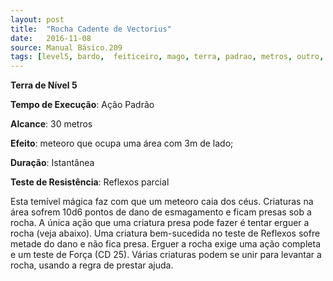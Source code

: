 ```yaml
---
layout: post
title:  "Rocha Cadente de Vectorius"
date:   2016-11-08
source: Manual Básico.209
tags: [level5, bardo,  feiticeiro, mago, terra, padrao, metros, outro, instantanea, reflexo, parcial]
---
```


**Terra de Nível 5**

**Tempo de Execução**: Ação Padrão

**Alcance**: 30 metros

**Efeito**: meteoro que ocupa uma área com 3m de lado; 

**Duração**: Istantânea

**Teste de Resistência**: Reflexos parcial

Esta temível mágica faz com que um meteoro caia dos céus. Criaturas na área sofrem 10d6 pontos de dano de esmagamento e ficam presas sob a rocha. 
A única ação que uma criatura presa pode fazer é tentar erguer a rocha (veja abaixo). Uma criatura bem-sucedida no teste de Reflexos sofre metade do dano e não fica presa.
Erguer a rocha exige uma ação completa e um teste de Força (CD 25). Várias criaturas podem se unir para levantar a rocha, usando a regra de prestar ajuda.